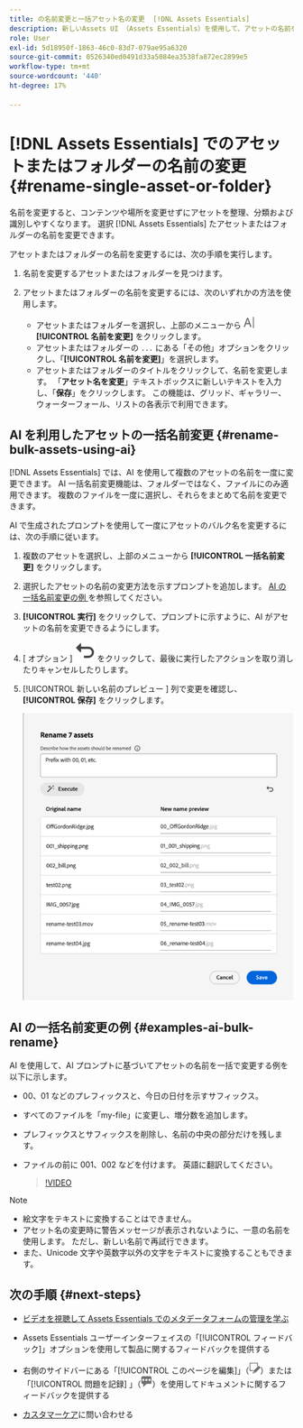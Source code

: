 ```yaml
---
title: の名前変更と一括アセット名の変更  [!DNL Assets Essentials]
description: 新しいAssets UI （Assets Essentials）を使用して、アセットの名前を一括で変更する方法を説明します。 複数のアセットの名前を一度に変更できます。
role: User
exl-id: 5d18950f-1863-46c0-83d7-079ae95a6320
source-git-commit: 0526340ed0491d33a5084ea3538fa872ec2899e5
workflow-type: tm+mt
source-wordcount: '440'
ht-degree: 17%

---
```


# [!DNL Assets Essentials] でのアセットまたはフォルダーの名前の変更 {#rename-single-asset-or-folder}

名前を変更すると、コンテンツや場所を変更せずにアセットを整理、分類および識別しやすくなります。 選択 [!DNL Assets Essentials] たアセットまたはフォルダーの名前を変更できます。

アセットまたはフォルダーの名前を変更するには、次の手順を実行します。

1. 名前を変更するアセットまたはフォルダーを見つけます。

1. アセットまたはフォルダーの名前を変更するには、次のいずれかの方法を使用します。

   * アセットまたはフォルダーを選択し、上部のメニューから ![ 名前を変更アイコン ](assets/do-not-localize/rename-icon.png)**[!UICONTROL 名前を変更]** をクリックします。
   * アセットまたはフォルダーの `...` にある「その他」オプションをクリックし、「**[!UICONTROL 名前を変更]**」を選択します。
   * アセットまたはフォルダーのタイトルをクリックして、名前を変更します。 「**アセット名を変更**」テキストボックスに新しいテキストを入力し、「**保存**」をクリックします。 この機能は、グリッド、ギャラリー、ウォーターフォール、リストの各表示で利用できます。

## AI を利用したアセットの一括名前変更 {#rename-bulk-assets-using-ai}

[!DNL Assets Essentials] では、AI を使用して複数のアセットの名前を一度に変更できます。 AI 一括名前変更機能は、フォルダーではなく、ファイルにのみ適用できます。 複数のファイルを一度に選択し、それらをまとめて名前を変更できます。

AI で生成されたプロンプトを使用して一度にアセットのバルク名を変更するには、次の手順に従います。

1. 複数のアセットを選択し、上部のメニューから **[!UICONTROL 一括名前変更]** をクリックします。

1. 選択したアセットの名前の変更方法を示すプロンプトを追加します。 [AI の一括名前変更の例 ](#examples-ai-bulk-rename) を参照してください。

1. **[!UICONTROL 実行]** をクリックして、プロンプトに示すように、AI がアセットの名前を変更できるようにします。

1. [ オプション ] ![ 取り消しアイコン ](assets/do-not-localize/undo.svg) をクリックして、最後に実行したアクションを取り消したりキャンセルしたりします。

1. [!UICONTROL  新しい名前のプレビュー ] 列で変更を確認し、**[!UICONTROL 保存]** をクリックします。

   ![AI 一括名前変更 ](assets/ai-bulk-rename.png)

## AI の一括名前変更の例 {#examples-ai-bulk-rename}

AI を使用して、AI プロンプトに基づいてアセットの名前を一括で変更する例を以下に示します。

* 00、01 などのプレフィックスと、今日の日付を示すサフィックス。
* すべてのファイルを「my-file」に変更し、増分数を追加します。
* プレフィックスとサフィックスを削除し、名前の中央の部分だけを残します。
* ファイルの前に 001、002 などを付けます。 英語に翻訳してください。

  >[!VIDEO](https://video.tv.adobe.com/v/3440975)

>[!NOTE]
>
> * 絵文字をテキストに変換することはできません。
> * アセット名の変更時に警告メッセージが表示されないように、一意の名前を使用します。 ただし、新しい名前で再試行できます。
> * また、Unicode 文字や英数字以外の文字をテキストに変換することもできます。

## 次の手順 {#next-steps}

* [ビデオを視聴して Assets Essentials でのメタデータフォームの管理を学ぶ](https://experienceleague.adobe.com/docs/experience-manager-learn/assets-essentials/configuring/metadata-forms.html?lang=ja)

* Assets Essentials ユーザーインターフェイスの「[!UICONTROL フィードバック]」オプションを使用して製品に関するフィードバックを提供する

* 右側のサイドバーにある「[!UICONTROL このページを編集]」（![ページを編集](assets/do-not-localize/edit-page.png)）または「[!UICONTROL 問題を記録] 」（![GitHub イシューを作成](assets/do-not-localize/github-issue.png)）を使用してドキュメントに関するフィードバックを提供する

* [カスタマーケア](https://experienceleague.adobe.com/?support-solution=General&amp;lang=ja#support)に問い合わせる

